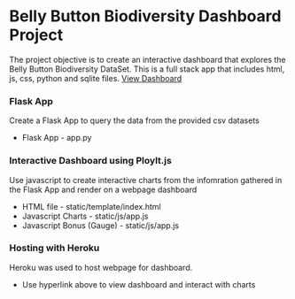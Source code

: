 # Belly Button Biodiversity Dashboard Project
The project objective is to create an interactive dashboard that explores the Belly Button Biodiversity DataSet. This is a full stack app that includes html, js, css, python and sqlite files.
<a href= "https://belly-button-bio-dash.herokuapp.com/">View Dashboard</a>
### Flask App
Create a Flask App to query the data from the provided csv datasets
* Flask App - app.py
### Interactive Dashboard using Ploylt.js
Use javascript to create interactive charts from the infomration gathered in the Flask App and render on a webpage dashboard
* HTML file - static/template/index.html
* Javascript Charts - static/js/app.js
* Javascript Bonus (Gauge) - static/js/app.js
### Hosting with Heroku
Heroku was used to host webpage for dashboard.
* Use hyperlink above to view dashboard and interact with charts